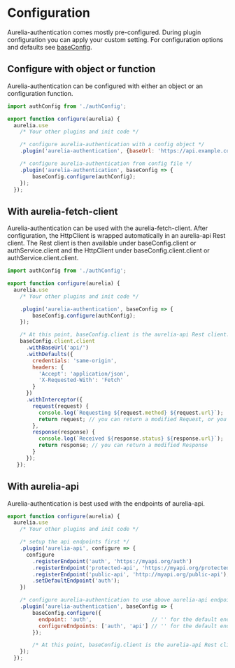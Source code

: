 # Configuration

Aurelia-authentication comes mostly pre-configured. During plugin configuration you can apply your custom setting. For configuration options and defaults see [baseConfig](baseConfig.md).

## Configure with object or function

Aurelia-authentication can be configured with either an object or an configuration function.

```js
import authConfig from './authConfig';

export function configure(aurelia) {
  aurelia.use
    /* Your other plugins and init code */

    /* configure aurelia-authentication with a config object */
    .plugin('aurelia-authentication', {baseUrl: 'https://api.example.com/auth'});

    /* configure aurelia-authentication from config file */
    .plugin('aurelia-authentication', baseConfig => {
        baseConfig.configure(authConfig);
    });
  });
```

## With aurelia-fetch-client

Aurelia-authentication can be used with the aurelia-fetch-client. After configuration, the HttpClient is wrapped automatically in an aurelia-api Rest client. The Rest client is then available under baseConfig.client or authService.client and the HttpClient under baseConfig.client.client or authService.client.client.

```js
import authConfig from './authConfig';

export function configure(aurelia) {
  aurelia.use
    /* Your other plugins and init code */

    .plugin('aurelia-authentication', baseConfig => {
        baseConfig.configure(authConfig);
    });

    /* At this point, baseConfig.client is the aurelia-api Rest client. The HttpClient is the baseConfig.client.client */
    baseConfig.client.client
      .withBaseUrl('api/')
      .withDefaults({
        credentials: 'same-origin',
        headers: {
          'Accept': 'application/json',
          'X-Requested-With': 'Fetch'
        }
      })
      .withInterceptor({
        request(request) {
          console.log(`Requesting ${request.method} ${request.url}`);
          return request; // you can return a modified Request, or you can short-circuit the request by returning a Response
        },
        response(response) {
          console.log(`Received ${response.status} ${response.url}`);
          return response; // you can return a modified Response
        }
      });
   });
```

## With aurelia-api

Aurelia-authentication is best used with the endpoints of aurelia-api.

```js
export function configure(aurelia) {
  aurelia.use
    /* Your other plugins and init code */

    /* setup the api endpoints first */
    .plugin('aurelia-api', configure => {
      configure
        .registerEndpoint('auth', 'https://myapi.org/auth')
        .registerEndpoint('protected-api', 'https://myapi.org/protected-api')
        .registerEndpoint('public-api', 'http://myapi.org/public-api');
        .setDefaultEndpoint('auth');
    })

    /* configure aurelia-authentication to use above aurelia-api endpoints */
    .plugin('aurelia-authentication', baseConfig => {
        baseConfig.configure({
          endpoint: 'auth',                   // '' for the default endpoint
          configureEndpoints: ['auth', 'api'] // '' for the default endpoint
        });

        /* At this point, baseConfig.client is the aurelia-api Rest client from the 'auth' endpoint. The HttpClient is baseConfig.client.client */
    });
  });
```
